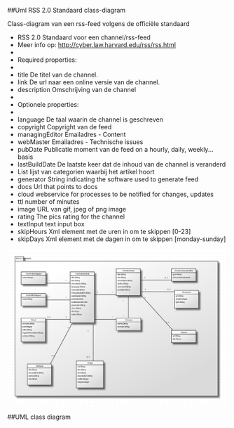 ##Uml RSS 2.0 Standaard class-diagram

Class-diagram van een rss-feed volgens de officiële standaard

 * RSS 2.0 Standaard voor een channel/rss-feed
 * Meer info op: http://cyber.law.harvard.edu/rss/rss.html
 * 
 * Required properties:
 * 
 * title 			De titel van de channel.  
 * link 			De url naar een online versie van de channel. 
 * description      Omschrijving van de channel
 * 
 * Optionele properties:
 * 
 * language 		De taal waarin de channel is geschreven
 * copyright		Copyright van de feed 		 
 * managingEditor 	Emailadres - Content  
 * webMaster 		Emailadres - Technische issues  
 * pubDate 			Publicatie moment van de feed on a hourly, daily, weekly... basis
 * lastBuildDate 	De laatste keer dat de inhoud van de channel is veranderd		
 * List<category> 	lijst van categorien waarbij het artikel hoort
 * generator		String indicating the software used to generate feed
 * docs				Url that points to docs
 * cloud			webservice for processes to be notified for changes, updates
 * ttl				number of minutes
 * image			URL van gif, jpeg of png image 
 * rating			The pics rating for the channel
 * textInput		text input box
 * skipHours		Xml element met de uren in om te skippen [0-23]
 * skipDays			Xml element met de dagen in om te skippen [monday-sunday]

![Screenshot](https://www.github.com/readerAppRafKurt/WebcomponentApp/raw/master/UML/images/rss-2.0-standard.jpg)





##UML class diagram